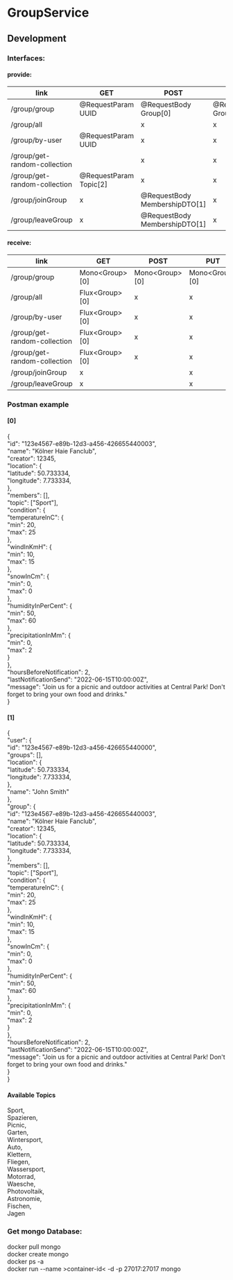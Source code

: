 # GroupService


## Development

### Interfaces:

#### provide:
| link                         | GET                    | POST                          | PUT                   | DELETE             |
|------------------------------|------------------------|-------------------------------|-----------------------|--------------------|
| /group/group                 | @RequestParam UUID     | @RequestBody Group[0]         | @RequestBody Group[0] | @RequestParam UUID |
| /group/all                   |                        | x                             | x                     | x                  |
| /group/by-user               | @RequestParam UUID     | x                             | x                     | x                  |
| /group/get-random-collection |                        | x                             | x                     | x                  |
| /group/get-random-collection | @RequestParam Topic[2] | x                             | x                     | x                  |
| /group/joinGroup             | x                      | @RequestBody MembershipDTO[1] | x                     | x                  |
| /group/leaveGroup            | x                      | @RequestBody MembershipDTO[1] | x                     | x                  |

#### receive:
| link                         | GET              | POST             | PUT              | DELETE |
|------------------------------|------------------|------------------|------------------|--------|
| /group/group                 | Mono\<Group\>[0] | Mono\<Group\>[0] | Mono\<Group\>[0] | x      |
| /group/all                   | Flux\<Group\>[0] | x                | x                | x      |
| /group/by-user               | Flux\<Group\>[0] | x                | x                | x      |
| /group/get-random-collection | Flux\<Group\>[0] | x                | x                | x      |
| /group/get-random-collection | Flux\<Group\>[0] | x                | x                | x      |
| /group/joinGroup             | x                |                  | x                | x      |
| /group/leaveGroup            | x                |                  | x                | x      |


### Postman example
#### [0]
{  
"id": "123e4567-e89b-12d3-a456-426655440003",  
"name": "Kölner Haie Fanclub",  
"creator": 12345,  
"location": {  
"latitude": 50.733334,     
"longitude": 7.733334,     
},  
"members": [],  
"topic": ["Sport"],  
"condition": {  
"temperatureInC": {  
"min": 20,  
"max": 25  
},  
"windInKmH": {  
"min": 10,  
"max": 15  
},  
"snowInCm": {  
"min": 0,  
"max": 0  
},  
"humidityInPerCent": {  
"min": 50,  
"max": 60  
},  
"precipitationInMm": {  
"min": 0,  
"max": 2  
}  
},  
"hoursBeforeNotification": 2,  
"lastNotificationSend": "2022-06-15T10:00:00Z",  
"message": "Join us for a picnic and outdoor activities at Central Park! Don't forget to bring your own food and drinks."  
}

#### [1]
{  
"user": {  
"id": "123e4567-e89b-12d3-a456-426655440000",  
"groups": [],  
"location": {  
"latitude": 50.733334,     
"longitude": 7.733334,     
},   
"name": "John Smith"  
},  
"group": {    
"id": "123e4567-e89b-12d3-a456-426655440003",  
"name": "Kölner Haie Fanclub",  
"creator": 12345,  
"location": {  
"latitude": 50.733334,     
"longitude": 7.733334,     
},  
"members": [],  
"topic": ["Sport"],  
"condition": {  
"temperatureInC": {  
"min": 20,  
"max": 25  
},  
"windInKmH": {  
"min": 10,  
"max": 15  
},  
"snowInCm": {  
"min": 0,  
"max": 0  
},  
"humidityInPerCent": {  
"min": 50,  
"max": 60  
},  
"precipitationInMm": {  
"min": 0,  
"max": 2  
}  
},  
"hoursBeforeNotification": 2,  
"lastNotificationSend": "2022-06-15T10:00:00Z",  
"message": "Join us for a picnic and outdoor activities at Central Park! Don't forget to bring your own food and drinks."  
}  
}  

#### Available Topics  
Sport,  
Spazieren,  
Picnic,  
Garten,  
Wintersport,  
Auto,  
Klettern,  
Fliegen,  
Wassersport,  
Motorrad,  
Waesche,  
Photovoltaik,  
Astronomie,  
Fischen,  
Jagen  

### Get mongo Database:  
docker pull mongo  
docker create mongo  
docker ps -a  
docker run --name >container-id< -d -p 27017:27017 mongo  

